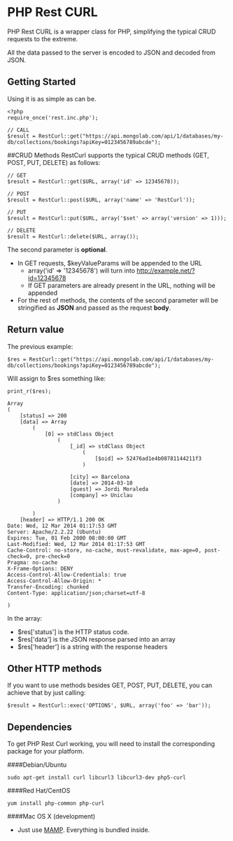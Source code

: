 PHP Rest CURL
=========
PHP Rest CURL is a wrapper class for PHP, simplifying the typical CRUD requests to the extreme.

All the data passed to the server is encoded to JSON and decoded from JSON. 

## Getting Started
Using it is as simple as can be.

	<?php
	require_once('rest.inc.php');
	
	// CALL
	$result = RestCurl::get("https://api.mongolab.com/api/1/databases/my-db/collections/bookings?apiKey=0123456789abcde");

##CRUD Methods
RestCurl supports the typical CRUD methods (GET, POST, PUT, DELETE) as follows:

	// GET
	$result = RestCurl::get($URL, array('id' => 12345678));
	
	// POST
	$result = RestCurl::post($URL, array('name' => 'RestCurl'));
	
	// PUT
	$result = RestCurl::put($URL, array('$set' => array('version' => 1)));
	
	// DELETE
	$result = RestCurl::delete($URL, array());	

The second parameter is **optional**. 

* In GET requests, $keyValueParams will be appended to the URL
	* array('id' => '12345678') will turn into http://example.net/?id=12345678
	* If GET parameters are already present in the URL, nothing will be appended
* For the rest of methods, the contents of the second parameter will be stringified as **JSON** and passed as the request **body**. 

## Return value
The previous example:

	$res = RestCurl::get("https://api.mongolab.com/api/1/databases/my-db/collections/bookings?apiKey=0123456789abcde");

Will assign to $res something like:

	print_r($res);
	
    Array
    (
        [status] => 200
        [data] => Array
            (
                [0] => stdClass Object
                    (
                        [_id] => stdClass Object
                            (
                                [$oid] => 52476ad1e4b08781144211f3
                            )

                        [city] => Barcelona
                        [date] => 2014-03-10
                        [guest] => Jordi Moraleda
                        [company] => Uniclau
                    )

            )
        [header] => HTTP/1.1 200 OK
    Date: Wed, 12 Mar 2014 01:17:53 GMT
    Server: Apache/2.2.22 (Ubuntu)
    Expires: Tue, 01 Feb 2000 08:00:00 GMT
    Last-Modified: Wed, 12 Mar 2014 01:17:53 GMT
    Cache-Control: no-store, no-cache, must-revalidate, max-age=0, post-check=0, pre-check=0
    Pragma: no-cache
    X-Frame-Options: DENY
    Access-Control-Allow-Credentials: true
    Access-Control-Allow-Origin: *
    Transfer-Encoding: chunked
    Content-Type: application/json;charset=utf-8

    )

In the array: 

* $res['status'] is the HTTP status code.
* $res['data'] is the JSON response parsed into an array
* $res['header'] is a string with the response headers

## Other HTTP methods
If you want to use methods besides GET, POST, PUT, DELETE, you can achieve that by just calling:

	$result = RestCurl::exec('OPTIONS', $URL, array('foo' => 'bar'));

## Dependencies
To get PHP Rest Curl working, you will need to install the corresponding package for your platform. 

####Debian/Ubuntu

	sudo apt-get install curl libcurl3 libcurl3-dev php5-curl
	
####Red Hat/CentOS

	yum install php-common php-curl

####Mac OS X (development)

* Just use [MAMP](http://www.mamp.info/en/). Everything is bundled inside.
